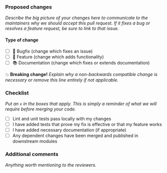### Proposed changes

_Describe the big picture of your changes here to communicate to the maintainers why we should accept this pull request.
If it fixes a bug or resolves a feature request, be sure to link to that issue._

#### Type of change

- [ ] 🐛 Bugfix (change which fixes an issue)
- [ ] 🚀 Feature (change which adds functionality)
- [ ] 📚 Documentation (change which fixes or extends documentation)

💥 **Breaking change!** _Explain why a non-backwards compatible change is necessary or remove this line entirely if not applicable._

### Checklist

_Put an `x` in the boxes that apply. This is simply a reminder of what we will require before merging your code._

- [ ] Lint and unit tests pass locally with my changes
- [ ] I have added tests that prove my fix is effective or that my feature works
- [ ] I have added necessary documentation (if appropriate)
- [ ] Any dependent changes have been merged and published in downstream modules

### Additional comments

_Anything worth mentioning to the reviewers._
